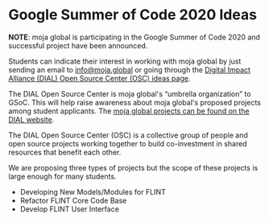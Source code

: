 # Google Summer of Code 2020 Ideas

**NOTE**: moja global is participating in the Google Summer of Code 2020 and successful project have been announced.

Students can indicate their interest in working with moja global by just sending an email to [info@moja.global](mailto:info@moja.global) or going through the [Digital Impact Alliance (DIAL) Open Source Center (OSC) ideas page](https://hub.osc.dial.community/t/google-summer-of-code-2020-open-source-center/1025).

The DIAL Open Source Center is moja global's “umbrella organization” to GSoC. This will help raise awareness about moja global's proposed projects among student applicants. The [moja global projects can be found on the DIAL website](https://hub.osc.dial.community/t/gsoc-2020-ideas-moja-global/1024).

The DIAL Open Source Center (OSC) is a collective group of people and open source projects working together to build co-investment in shared resources that benefit each other.

We are proposing three types of projects but the scope of these projects is large enough for many students.

* Developing New Models/Modules for FLINT
* Refactor FLINT Core Code Base
* Develop FLINT User Interface
